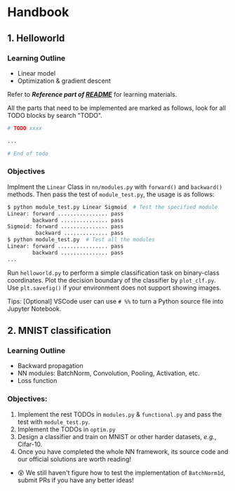 # Handbook

## 1. Helloworld

### Learning Outline

* Linear model
* Optimization & gradient descent

Refer to ***Reference part of [README](../README.md)*** for learning materials.

All the parts that need to be implemented are marked as follows, 
look for all TODO blocks by search "TODO".

```Python
# TODO xxxx

...

# End of todo
```

### Objectives

Implment the `Linear` Class in `nn/modules.py` with `forward()` and `backward()` methods. 
Then pass the test of `module_test.py`, the usage is as follows:

```bash
$ python module_test.py Linear Sigmoid  # Test the specified module
Linear: forward ................ pass
        backward ............... pass
Sigmoid: forward ............... pass
         backward .............. pass
$ python module_test.py  # Test all the modules
Linear: forward ................ pass
        backward ............... pass
...
```

Run `helloworld.py` to perform a simple classification task on binary-class coordinates. 
Plot the decision boundary of the classifier by `plot_clf.py`. Use `plt.savefig()` if your environment does not support showing images.

Tips: [Optional] VSCode user can use `# %%` to turn a Python source file into Jupyter Notebook.

## 2. MNIST classification

### Learning Outline

* Backward propagation
* NN modules: BatchNorm, Convolution, Pooling, Activation, etc.
* Loss function

### Objectives:

1. Implement the rest TODOs in `modules.py` & `functional.py` and pass the test with `module_test.py`.
2. Implement the TODOs in `optim.py`
3. Design a classifier and train on MNIST or other harder datasets, *e.g.*, Cifar-10.
4. Once you have completed the whole NN framework, its source code and our official solutions are worth reading!

* 😵 We still haven't figure how to test the implementation of `BatchNorm1d`, submit PRs if you have any better ideas!
